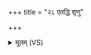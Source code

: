 +++
title = "२८ एतद्धि शृणु"

+++
<details><summary>मूलम् (VS)</summary>

ए॒तद्धि शृ॒णु मे॒ वचोऽथे॑हि॒ यत॑ ए॒यथ॑।  
यस्त्वा॑ च॒कार॒ तं प्रति॑ ॥
</details>